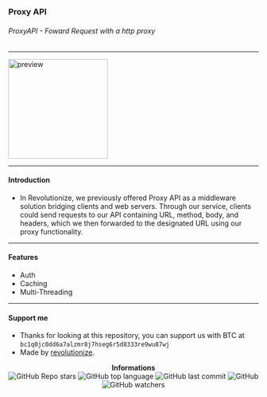 ## <h3>Proxy API</h3>

<h6>ProxyAPI - Foward Request with a http proxy</h6>

---

<p>
    <img src="https://cdn.discordapp.com/attachments/1065385280393203892/1222658951796228197/4.jpg?ex=661704e2&is=66048fe2&hm=eab58c9cdb417928ba86ef05f261407beb727f77b63e46cf25d234d4d2c816c8&" alt="preview" width="200px"/>
</p>

---

<h4>Introduction</h4>

- In Revolutionize, we previously offered Proxy API as a middleware solution bridging clients and web servers. Through our service, clients could send requests to our API containing URL, method, body, and headers, which we then forwarded to the designated URL using our proxy functionality.

---

<h4>Features</h4>

- Auth
- Caching
- Multi-Threading

---

<h4>Support me</h4>

- Thanks for looking at this repository, you can support us with BTC at `bc1q0jc0dd6a7alzmr8j7hseg6r5d8333re9wu87wj`
- Made by [revolutionize](https://github.com/Revolutionize-org).

<div align="center">
    <b>Informations</b><br>
    <img alt="GitHub Repo stars" src="https://img.shields.io/github/stars/Revolutionize-org/ProxyAPI?color=000">
    <img alt="GitHub top language" src="https://img.shields.io/github/languages/top/Revolutionize-org/ProxyAPI?color=000">
    <img alt="GitHub last commit" src="https://img.shields.io/github/last-commit/Revolutionize-org/ProxyAPI?color=000">
    <img alt="GitHub" src="https://img.shields.io/github/license/Revolutionize-org/ProxyAPI?color=000">
    <img alt="GitHub watchers" src="https://img.shields.io/github/watchers/Revolutionize-org/ProxyAPI?color=000">
</div>
